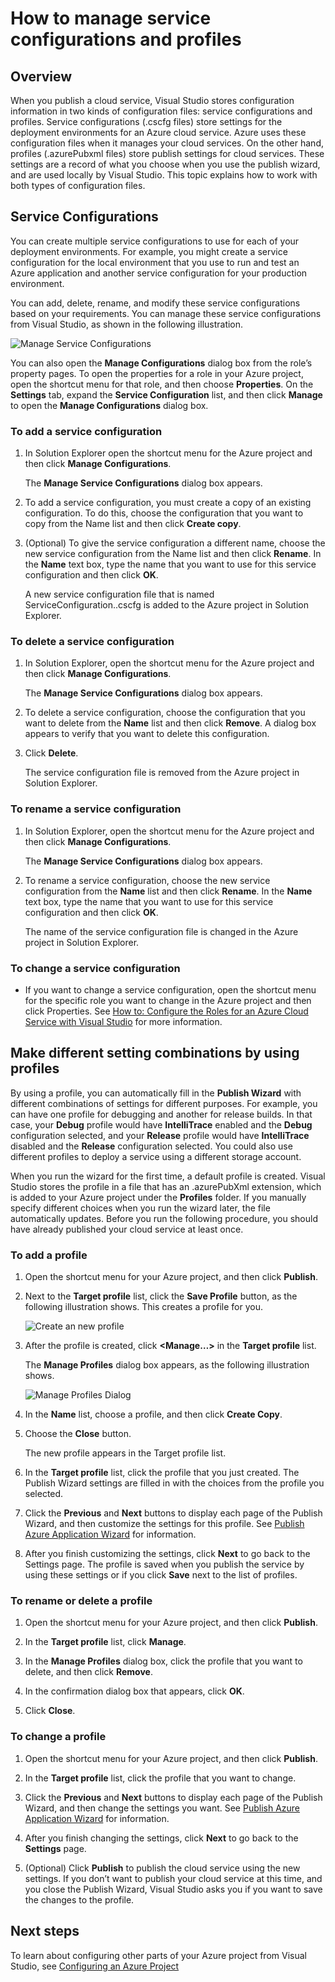<properties
   pageTitle="How to manage service configurations and profiles"
   description="Learn how to work with service configurations and profiles configuration files| which store settings for the deployment environments and publish settings for cloud services."
   services="visual-studio-online"
   documentationCenter="na"
   authors="kempb"
   manager="douge"
   editor="tglee" />
<tags
   ms.service="multiple"
   ms.devlang="dotnet"
   ms.topic="article"
   ms.tgt_pltfrm="na"
   ms.workload="multiple"
   ms.date="08/13/2015"
   ms.author="kempb" />

# How to manage service configurations and profiles

## Overview

When you publish a cloud service, Visual Studio stores configuration information in two kinds of configuration files: service configurations and profiles. Service configurations (.cscfg files) store settings for the deployment environments for an Azure cloud service. Azure uses these configuration files when it manages your cloud services. On the other hand, profiles (.azurePubxml files) store publish settings for cloud services. These settings are a record of what you choose when you use the publish wizard, and are used locally by Visual Studio. This topic explains how to work with both types of configuration files.

## Service Configurations

You can create multiple service configurations to use for each of your deployment environments. For example, you might create a service configuration for the local environment that you use to run and test an Azure application and another service configuration for your production environment.

You can add, delete, rename, and modify these service configurations based on your requirements. You can manage these service configurations from Visual Studio, as shown in the following illustration.

![Manage Service Configurations](./media/vs-azure-tools-service-configurations-and-profiles-how-to-manage/manage-service-config.png)

You can also open the **Manage Configurations** dialog box from the role’s property pages. To open the properties for a role in your Azure project, open the shortcut menu for that role, and then choose **Properties**. On the **Settings** tab, expand the **Service Configuration** list, and then click **Manage** to open the **Manage Configurations** dialog box.

### To add a service configuration

1. In Solution Explorer open the shortcut menu for the Azure project and then click **Manage Configurations**.

    The **Manage Service Configurations** dialog box appears.

1. To add a service configuration, you must create a copy of an existing configuration. To do this, choose the configuration that you want to copy from the Name list and then click **Create copy**.

1. (Optional) To give the service configuration a different name, choose the new service configuration from the Name list and then click **Rename**. In the **Name** text box, type the name that you want to use for this service configuration and then click **OK**.

    A new service configuration file that is named ServiceConfiguration.<New Name>.cscfg is added to the Azure project in Solution Explorer.


### To delete a service configuration

1. In Solution Explorer, open the shortcut menu for the Azure project and then click **Manage Configurations**.

    The **Manage Service Configurations** dialog box appears.

1. To delete a service configuration, choose the configuration that you want to delete from the **Name** list and then click **Remove**. A dialog box appears to verify that you want to delete this configuration.

1. Click **Delete**.

     The service configuration file is removed from the Azure project in Solution Explorer.


### To rename a service configuration

1. In Solution Explorer, open the shortcut menu for the Azure project and then click **Manage Configurations**.

    The **Manage Service Configurations** dialog box appears.

1. To rename a service configuration, choose the new service configuration from the **Name** list and then click **Rename**. In the **Name** text box, type the name that you want to use for this service configuration and then click **OK**.

    The name of the service configuration file is changed in the Azure project in Solution Explorer.

### To change a service configuration

- If you want to change a service configuration, open the shortcut menu for the specific role you want to change in the Azure project and then click Properties. See [How to: Configure the Roles for an Azure Cloud Service with Visual Studio](https://msdn.microsoft.com/library/azure/hh369931.aspx) for more information.

## Make different setting combinations by using profiles

By using a profile, you can automatically fill in the **Publish Wizard** with different combinations of settings for different purposes. For example, you can have one profile for debugging and another for release builds. In that case, your **Debug** profile would have **IntelliTrace** enabled and the **Debug** configuration selected, and your **Release** profile would have **IntelliTrace** disabled and the **Release** configuration selected. You could also use different profiles to deploy a service using a different storage account.

When you run the wizard for the first time, a default profile is created. Visual Studio stores the profile in a file that has an .azurePubXml extension, which is added to your Azure project under the **Profiles** folder. If you manually specify different choices when you run the wizard later, the file automatically updates. Before you run the following procedure, you should have already published your cloud service at least once.

### To add a profile

1. Open the shortcut menu for your Azure project, and then click **Publish**.

1. Next to the **Target profile** list, click the **Save Profile** button, as the following illustration shows. This creates a profile for you.

    ![Create an new profile](./media/vs-azure-tools-service-configurations-and-profiles-how-to-manage/create-new-profile.png)

1. After the profile is created, click **<Manage…>** in the **Target profile** list.

    The **Manage Profiles** dialog box appears, as the following illustration shows.

    ![Manage Profiles Dialog](./media/vs-azure-tools-service-configurations-and-profiles-how-to-manage/manage-profiles.png)

1. In the **Name** list, choose a profile, and then click **Create Copy**.

1. Choose the **Close** button.

    The new profile appears in the Target profile list.

1. In the **Target profile** list, click the profile that you just created. The Publish Wizard settings are filled in with the choices from the profile you selected.

1. Click the **Previous** and **Next** buttons to display each page of the Publish Wizard, and then customize the settings for this profile. See [Publish Azure Application Wizard](http://go.microsoft.com/fwlink/p/?LinkID=623085) for information.

1. After you finish customizing the settings, click **Next** to go back to the Settings page. The profile is saved when you publish the service by using these settings or if you click **Save** next to the list of profiles.

### To rename or delete a profile

1. Open the shortcut menu for your Azure project, and then click **Publish**.

1. In the **Target profile** list, click **Manage**.

1. In the **Manage Profiles** dialog box, click the profile that you want to delete, and then click **Remove**.

1. In the confirmation dialog box that appears, click **OK**.

1. Click **Close**.

### To change a profile

1. Open the shortcut menu for your Azure project, and then click **Publish**.

1. In the **Target profile** list, click the profile that you want to change.

1. Click the **Previous** and **Next** buttons to display each page of the Publish Wizard, and then change the settings you want. See [Publish Azure Application Wizard](http://go.microsoft.com/fwlink/p/?LinkID=623085) for information.

1. After you finish changing the settings, click **Next** to go back to the **Settings** page.

1. (Optional) Click **Publish** to publish the cloud service using the new settings. If you don’t want to publish your cloud service at this time, and you close the Publish Wizard, Visual Studio asks you if you want to save the changes to the profile.

## Next steps

To learn about configuring other parts of your Azure project from Visual Studio, see [Configuring an Azure Project](http://go.microsoft.com/fwlink/p/?LinkID=623075)
